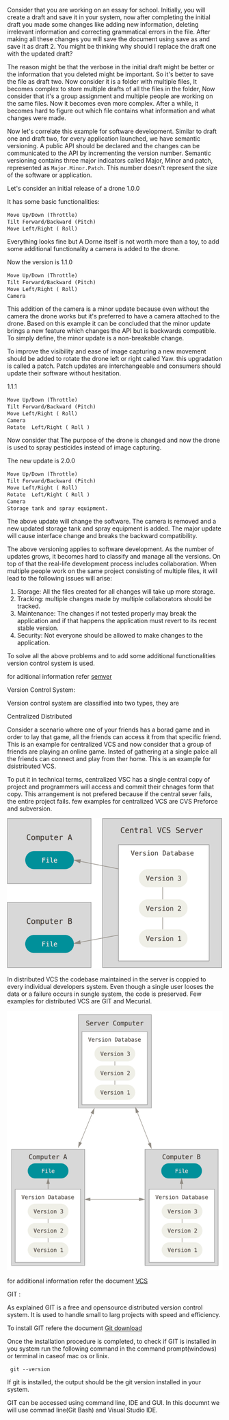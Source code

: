 Consider that you are working on an essay for school. Initially, you will create a draft and save it in your system, now after completing the initial draft you made some changes like adding new information, deleting irrelevant information and correcting grammatical errors in the file. After making all these changes you will save the document using save as and save it as draft 2. You might be thinking why should I replace the draft one with the updated draft?

The reason might be that the verbose in the initial draft might be better or the information that you deleted might be important. So it's better to save the file as draft two.  Now consider it is a folder with multiple files, It becomes complex to store multiple drafts of all the files in the folder, Now consider that it's a group assignment and multiple people are working on the same files. Now it becomes even more complex.  After a while, it becomes hard to figure out which file contains what information and what changes were made.

Now let's correlate this example for software development. Similar to draft one and draft two, for every application launched, we have semantic versioning. A public API should be declared and the changes can be communicated to the API by incrementing the version number.  Semantic versioning contains three major indicators called Major, Minor and patch, represented as `Major.Minor.Patch`.  This number doesn't represent the size of the software or application.

Let's consider an initial release of a drone 1.0.0

It has some basic functionalities:


```
Move Up/Down (Throttle)
Tilt Forward/Backward (Pitch)
Move Left/Right ( Roll)
```


Everything looks fine but A Dorne itself is not worth more than a toy, to add some additional functionality a camera is added to the drone. 

Now the version is 1.1.0

```
Move Up/Down (Throttle)
Tilt Forward/Backward (Pitch)
Move Left/Right ( Roll)
Camera
```

This addition of the camera is a minor update because even without the camera the drone works but it's preferred to have a camera attached to the drone. Based on this example it can be concluded that the minor update brings a new feature which changes the API but is backwards compatible. To simply define, the minor update is a non-breakable change.

To improve the visibility and ease of image capturing a new movement should be added to rotate the drone left or right called Yaw. this upgradation is called a patch. Patch updates are interchangeable and consumers should update their software without hesitation. 


1.1.1

```
Move Up/Down (Throttle)
Tilt Forward/Backward (Pitch)
Move Left/Right ( Roll)
Camera
Rotate  Left/Right ( Roll )
```

Now consider that The purpose of the drone is changed and now the drone is used to spray pesticides instead of image capturing.

The new update is 2.0.0


```
Move Up/Down (Throttle)
Tilt Forward/Backward (Pitch)
Move Left/Right ( Roll)
Rotate  Left/Right ( Roll )
Camera
Storage tank and spray equipment.
```

The above update will change the software. The camera is removed and a new updated storage tank and spray equipment is added.
The major update will cause interface change and breaks the backward compatibility.


The above versioning applies to software development. As the number of updates grows, it becomes hard to classify and manage all the versions. On top of that the real-life development process includes collaboration. When multiple people work on the same project consisting of multiple files, it will lead to the following issues will arise:

1. Storage: All the files created for all changes will take up more storage.
2. Tracking: multiple changes made by multiple collaborators should be tracked.
3. Maintenance: The changes if not tested properly may break the application and if that happens the application must revert to its recent stable version.
4. Security: Not everyone should be allowed to make changes to the application.

To solve all the above problems and to add some additional functionalities version control system is used.

for aditional information refer [semver](https://semver.org/)

Version Control System:

Version control system are classified into two types, they are

Centralized
Distributed

Consider a scenario where one of your friends has a borad game and in order to lay that game, all the friends can access it from that specific friend. This is an example for centralized VCS and now consider that a group of friends are playing an online game. Insted of gathering at a single palce all the friends can connect and play from ther home. This is an example for dsistributed VCS.

To put it in technical terms, centralized VSC has a single central copy of project and programmers will access and commit their chnages form that copy. This arrangement is not prefered because if the central sever fails, the entire project fails. few examples for centralized VCS are  CVS Preforce and subversion.


![Centralized](images/centralized.png)

In distributed VCS the codebase maintained in the server is coppied to every individual developers system. Even though a single user looses the data or a failure occurs in sungle system, the code is preserved. Few examples for distributed VCS are GIT and Mecurial.

![Distributed](images/distributed.png)


for additional information refer the document [VCS](https://git-scm.com/book/en/v2/Getting-Started-About-Version-Control)

GIT :

As explained GIT is  a free and opensource distributed version control system. It is used to handle small to larg projects with speed and efficiency.

To install GIT refere the document [Git download](https://git-scm.com/downloads)

Once the installation procedure is completed, to check if GIT is installed in you system run the following command in the command prompt(windows) or terminal in caseof mac os or linix.

``` git
 git --version
```

If git is installed, the output  should be the git version installed in your system.

GIT can be accessed using command line, IDE and GUI.  In this documnt we will use commad line(Git Bash) and Visual Studio IDE. 

